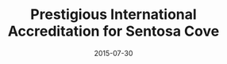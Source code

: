 ---
layout: post
title: Prestigious International Accreditation for Sentosa Cove
date:   2015-07-30
file_url: /resources/news/files/20150731_SCRM_Media-Release_International_Accreditation_for_Sentosa_Cove.pdf
---